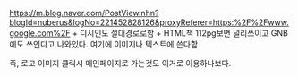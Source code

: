 https://m.blog.naver.com/PostView.nhn?blogId=nuberus&logNo=221452828126&proxyReferer=https:%2F%2Fwww.google.com%2F
+
디시인도 절대경로로함
+
HTML책 112pg보면 널리쓰이고 GNB에도 쓰인다고 나와있다.
여기에 이미지나 텍스트에 쓴다함

즉, 로고 이미지 클릭시 메인페이지로 가는것도 이거로 이용하나보다.